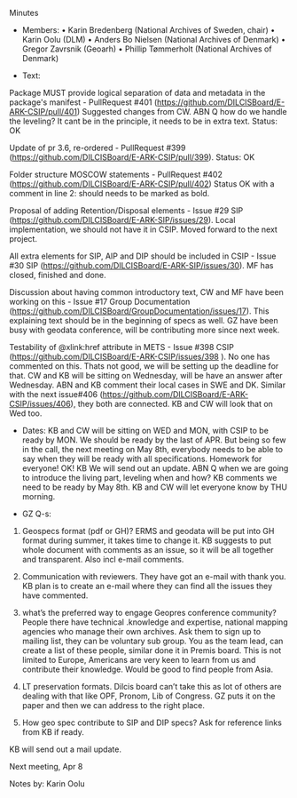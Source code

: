 Minutes

- Members: 
•	Karin Bredenberg (National Archives of Sweden, chair)
•	Karin Oolu (DLM)
•	Anders Bo Nielsen (National Archives of Denmark)
•	Gregor Zavrsnik (Geoarh)
•	Phillip Tømmerholt (National Archives of Denmark)

- Text:

Package MUST provide logical separation of data and metadata in the package's manifest - PullRequest #401 (https://github.com/DILCISBoard/E-ARK-CSIP/pull/401) Suggested changes from CW. ABN Q how do we handle the leveling? It cant be in the principle, it needs to be in extra text. Status: OK
 
Update of pr 3.6, re-ordered - PullRequest #399 (https://github.com/DILCISBoard/E-ARK-CSIP/pull/399). Status: OK

Folder structure MOSCOW statements - PullRequest #402 (https://github.com/DILCISBoard/E-ARK-CSIP/pull/402) Status OK with a comment in line 2: should needs to be marked as bold. 

Proposal of adding Retention/Disposal elements - Issue #29 SIP (https://github.com/DILCISBoard/E-ARK-SIP/issues/29). Local implementation, we should not have it in CSIP. Moved forward to the next project. 

All extra elements for SIP, AIP and DIP should be included in CSIP - Issue #30 SIP (https://github.com/DILCISBoard/E-ARK-SIP/issues/30). MF has closed, finished and done. 

Discussion about having common introductory text, CW and MF have been working on this - Issue #17 Group Documentation (https://github.com/DILCISBoard/GroupDocumentation/issues/17). This explaining text should be in the beginning of specs as well. GZ have been busy with geodata conference, will be contributing more since next week. 

Testability of @xlink:href attribute in METS - Issue #398 CSIP (https://github.com/DILCISBoard/E-ARK-CSIP/issues/398 ). No one has commented on this. Thats not good, we will be setting up the deadline for that. CW and KB will be sitting on Wednesday, will be have an answer after Wednesday. ABN and KB comment their local cases in SWE and DK. 
Similar with the next issue#406 (https://github.com/DILCISBoard/E-ARK-CSIP/issues/406), they both are connected. KB and CW will look that on Wed too. 

- Dates: KB and CW will be sitting on WED and MON, with CSIP to be ready by MON. We should be ready by the last of APR. 
But being so few in the call, the next meeting on May 8th, everybody needs to be able to say when they will be ready with all specifications. Homework for everyone! OK! KB We will send out an update.
ABN Q when we are going to introduce the living part, leveling when and how? 
KB comments we need to be ready by May 8th. KB and CW will let everyone know by THU morning.

- GZ Q-s: 

1. Geospecs format (pdf or GH)? ERMS and geodata will be put into GH format during summer, it takes time to change it. KB suggests to put whole document with comments as an issue, so it will be all together and transparent. Also incl e-mail comments. 

2. Communication with reviewers. They have got an e-mail with thank you. KB plan is to create an e-mail where they can find all the issues they have commented. 

3. what’s the preferred way to engage Geopres conference community? People there have technical .knowledge and expertise, national mapping agencies who manage their own archives. 
Ask them to sign up to mailing list, they can be voluntary sub group. You as the team lead, can create a list of these people, similar done it in Premis board. This is not limited to Europe, Americans are very keen to learn from us and contribute their knowledge. Would be good to find people from Asia.  

4. LT preservation formats. Dilcis board can’t take this as lot of others are dealing with that like OPF, Pronom, Lib of Congress. GZ puts it on the paper and then we can address to the right place. 

5. How geo spec contribute to SIP and DIP specs? Ask for reference links from KB if ready. 

KB will send out a mail update. 

Next meeting, Apr 8 

Notes by: Karin Oolu
